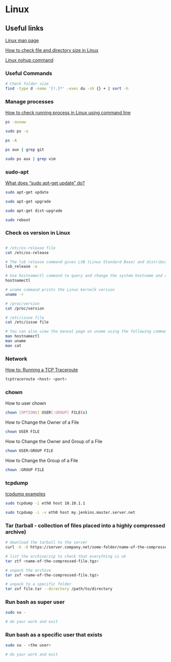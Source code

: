 # Linux

## Useful links

[Linux man page](https://linux.die.net/man/)

[How to check file and directory size in Linux](https://www.simplified.guide/linux/file-folder-size-check)

[Linux nohup command](https://www.computerhope.com/unix/unohup.htm)

### Useful Commands

 ```bash
 # Check folder size
 find -type d -name '[!.]*' -exec du -sh {} + | sort -h
```

### Manage processes

[How to check running process in Linux using command line](https://www.cyberciti.biz/faq/how-to-check-running-process-in-linux-using-command-line/)

```bash
ps -auxww

sudo ps -a

ps -A

ps aux | grep git

sudo ps aux | grep vim
```

### sudo-apt

[What does “sudo apt-get update” do?](https://askubuntu.com/questions/222348/what-does-sudo-apt-get-update-do)

```bash
sudo apt-get update

sudo apt-get upgrade

sudo apt-get dist-upgrade

sudo reboot
```

### Check os version in Linux

```bash

# /etc/os-release file
cat /etc/os-release

# The lsb_release command gives LSB (Linux Standard Base) and distribution-specific information on the CLI
lsb_release -a

# Use hostnamectl command to query and change the system hostname and related settings
hostnamectl

# uname command prints the Linux kernelk version
uname -r

# /proc/version
cat /proc/version

# /etc/issue file
cat /etc/issue file

# You can also view the manual page on uname using the following command:
man hostnamectl
man uname
man cat
```

### Network

[How to: Running a TCP Traceroute](https://support.opendns.com/hc/en-us/articles/227989007-How-to-Running-a-TCP-Traceroute)

```bash
tcptraceroute <host> <port>
```

### chown

How to user chown

```bash
chown [OPTIONS] USER[:GROUP] FILE(s)
```

How to Change the Owner of a File

```bash
chown USER FILE
```

How to Change the Owner and Group of a File

```bash
chown USER:GROUP FILE
```

How to Change the Group of a File

```bash
chown :GROUP FILE
```

### tcpdump

[tcpdump examples](https://hackertarget.com/tcpdump-examples/)

```bash
sudo tcpdump -i eth0 host 10.10.1.1

sudo tcpdump -i -v eth0 host my.jenkins.master.server.net
```

### Tar (tarball - collection of files placed into a highly compressed archive)

```bash
# download the tarball to the server
curl -k -O https://server.company.net/some-folder/name-of-the-compressed-file.tgz

# list the archive/zip to check that everything is ok
tar ztf <name-of-the-compressed-file.tgz>

# unpack the archive  
tar zxf <name-of-the-compressed-file.tgz>

# unpack to a specific folder
tar zxf file.tar --directory /path/to/directory
```

### Run bash as super user

```bash
sudo su -

# do your work and exit
```

### Run bash as a specific user that exists

```bash
sudo su - <the user>

# do your work and exit
```

